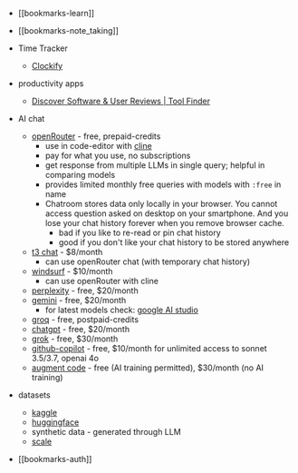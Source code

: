 
- [[bookmarks-learn]]
- [[bookmarks-note_taking]]

- Time Tracker
    - [Clockify](https://app.clockify.me/tracker)
-  productivity apps
    - [Discover Software & User Reviews | Tool Finder](https://toolfinder.co/)
-  AI chat
	- [openRouter](https://openrouter.ai) - free, prepaid-credits
		- use in code-editor with [cline](https://cline.bot/)
		- pay for what you use, no subscriptions
		- get response from multiple LLMs in single query; helpful in comparing models
		- provides limited monthly free queries with models with `:free` in name
		- Chatroom stores data only locally in your browser. You cannot access question asked on desktop on your smartphone. And you lose your chat history forever when you remove browser cache.
			- bad if you like to re-read or pin chat history
			- good if you don't like your chat history to be stored anywhere
	- [t3 chat](https://t3.chat) - $8/month
		- can use openRouter chat (with temporary chat history)
	- [windsurf](https://codeium.com/windsurf) - $10/month
		- can use openRouter with cline
	- [perplexity](https://www.perplexity.ai/) - free, $20/month
	- [gemini](https://gemini.google.com/) - free, $20/month
		- for latest models check: [google AI studio](https://aistudio.google.com/)
	- [groq](https://groq.com/) - free, postpaid-credits
	- [chatgpt](https://chatgpt.com/) - free, $20/month
	- [grok](https://grok.com/) - free, $30/month
	- [github-copilot](https://github.com/features/copilot) - free, $10/month for unlimited access to sonnet 3.5/3.7, openai 4o
	- [augment code](https://www.augmentcode.com) - free (AI training permitted), $30/month (no AI training)
-  datasets
    - [kaggle](https://www.kaggle.com/datasets)
    - [huggingface](https://huggingface.co/docs/datasets/en/index)
    - synthetic data - generated through LLM
    - [scale](https://scale.com/)

- [[bookmarks-auth]]